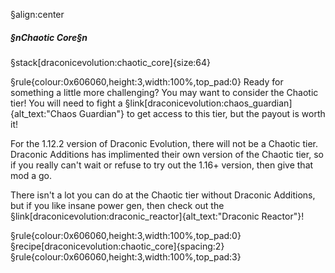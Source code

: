 §align:center
##### §nChaotic Core§n

§stack[draconicevolution:chaotic_core]{size:64}

§rule{colour:0x606060,height:3,width:100%,top_pad:0}
Ready for something a little more challenging? You may want to consider the Chaotic tier! You will need to fight a §link[draconicevolution:chaos_guardian]{alt_text:"Chaos Guardian"} to get access to this tier, but the payout is worth it!

For the 1.12.2 version of Draconic Evolution, there will not be a Chaotic tier.  Draconic Additions has implimented their own version of the Chaotic tier, so if you really can't wait or refuse to try out the 1.16+ version, then give that mod a go.

There isn't a lot you can do at the Chaotic tier without Draconic Additions, but if you like insane power gen, then check out the §link[draconicevolution:draconic_reactor]{alt_text:"Draconic Reactor"}!

§rule{colour:0x606060,height:3,width:100%,top_pad:0}
§recipe[draconicevolution:chaotic_core]{spacing:2}
§rule{colour:0x606060,height:3,width:100%,top_pad:3}